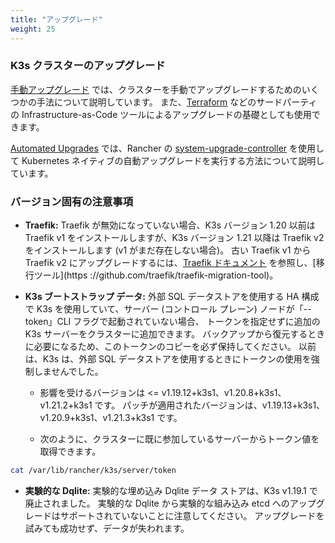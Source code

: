 ```yaml
---
title: "アップグレード"
weight: 25
---
```


### K3s クラスターのアップグレード

[手動アップグレード](manual.md) では、クラスターを手動でアップグレードするためのいくつかの手法について説明しています。 また、[Terraform](https://www.terraform.io/) などのサードパーティの Infrastructure-as-Code ツールによるアップグレードの基礎としても使用できます。

[Automated Upgrades](automated.md) では、Rancher の [system-upgrade-controller](https://github.com/rancher/system-upgrade-controller) を使用して Kubernetes ネイティブの自動アップグレードを実行する方法について説明しています。

### バージョン固有の注意事項

- **Traefik:** Traefik が無効になっていない場合、K3s バージョン 1.20 以前は Traefik v1 をインストールしますが、K3s バージョン 1.21 以降は Traefik v2 をインストールします (v1 がまだ存在しない場合)。 古い Traefik v1 から Traefik v2 にアップグレードするには、[Traefik ドキュメント](https://doc.traefik.io/traefik/migration/v1-to-v2/) を参照し、[移行ツール](https ://github.com/traefik/traefik-migration-tool)。

- **K3s ブートストラップ データ:** 外部 SQL データストアを使用する HA 構成で K3s を使用していて、サーバー (コントロール プレーン) ノードが「--token」CLI フラグで起動されていない場合、 トークンを指定せずに追加の K3s サーバーをクラスターに追加できます。 バックアップから復元するときに必要になるため、このトークンのコピーを必ず保持してください。 以前は、K3s は、外部 SQL データストアを使用するときにトークンの使用を強制しませんでした。
     - 影響を受けるバージョンは <= v1.19.12+k3s1、v1.20.8+k3s1、v1.21.2+k3s1 です。 パッチが適用されたバージョンは、v1.19.13+k3s1、v1.20.9+k3s1、v1.21.3+k3s1 です。

     - 次のように、クラスターに既に参加しているサーバーからトークン値を取得できます。
```bash
cat /var/lib/rancher/k3s/server/token
```

- **実験的な Dqlite:** 実験的な埋め込み Dqlite データ ストアは、K3s v1.19.1 で廃止されました。 実験的な Dqlite から実験的な組み込み etcd へのアップグレードはサポートされていないことに注意してください。 アップグレードを試みても成功せず、データが失われます。